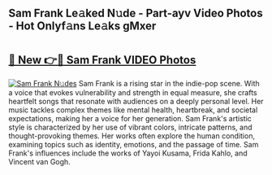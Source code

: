 ## Sam Frank Le𝚊ked N𝚞de - Part-ayv Video Photos - Hot Onlyf𝚊ns Le𝚊ks gMxer

# <h2><a href="http://ac28200.deff.icu/?id=Sam+Frank">🔗 New 👉🔴 Sam Frank VIDEO Photos</a></h2>

[![Sam Frank N𝚞des](https://i.imgur.com/rIISA9y.gif)](http://ac28200.deff.icu/?id=Sam+Frank)
Sam Frank is a rising star in the indie-pop scene. With a voice that evokes vulnerability and strength in equal measure, she crafts heartfelt songs that resonate with audiences on a deeply personal level. Her music tackles complex themes like mental health, heartbreak, and societal expectations, making her a voice for her generation. Sam Frank's artistic style is characterized by her use of vibrant colors, intricate patterns, and thought-provoking themes. Her works often explore the human condition, examining topics such as identity, emotions, and the passage of time. Sam Frank's influences include the works of Yayoi Kusama, Frida Kahlo, and Vincent van Gogh.

